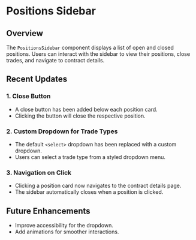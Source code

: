 # Positions Sidebar

## Overview
The `PositionsSidebar` component displays a list of open and closed positions. Users can interact with the sidebar to view their positions, close trades, and navigate to contract details.

## Recent Updates
### 1. Close Button
- A close button has been added below each position card.
- Clicking the button will close the respective position.

### 2. Custom Dropdown for Trade Types
- The default `<select>` dropdown has been replaced with a custom dropdown.
- Users can select a trade type from a styled dropdown menu.

### 3. Navigation on Click
- Clicking a position card now navigates to the contract details page.
- The sidebar automatically closes when a position is clicked.

## Future Enhancements
- Improve accessibility for the dropdown.
- Add animations for smoother interactions.
